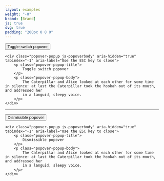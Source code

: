 ```yaml
---
layout: examples
weight: "-0"
brand: [Brand]
js: true
svg: true
padding: "200px 0 0 0"
---
```


<div class="popover-wrapper js-popover-wrapper">
	<button class="btn popover js-popover">
		Toggle switch popover
	</button>

	<div class="popover-popup js-popoverbody" aria-hidden="true" tabindex="-1" aria-label="Use the ESC key to close">
		<p class="popover-popup-title">
			Toggle switch popover
		</p>
		<p class="popover-popup-body">
			The Caterpillar and Alice looked at each other for some time in silence: at last the Caterpillar took the hookah out of its mouth, and addressed her
			in a languid, sleepy voice.
		</p>
	</div>
</div>

<hr>

<div class="popover-wrapper js-popover-wrapper">
	<button class="btn popover popover-dismissible js-popover">
		Dismissible popover
	</button>

	<div class="popover-popup js-popoverbody" aria-hidden="true" tabindex="-1" aria-label="Use the ESC key to close">
		<p class="popover-popup-title">
			Dismissible popover
		</p>
		<p class="popover-popup-body">
			The Caterpillar and Alice looked at each other for some time in silence: at last the Caterpillar took the hookah out of its mouth, and addressed her
			in a languid, sleepy voice.
		</p>
	</div>
</div>